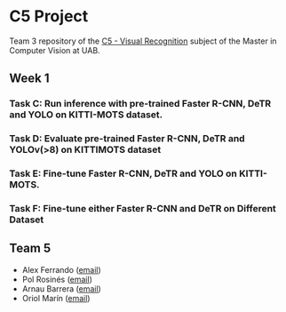 # C5 Project
Team 3 repository of the [C5 - Visual Recognition](https://mcv.uab.cat/c5-visual-recognition/) subject of the Master in Computer Vision at UAB.

## Week 1

### Task C: Run inference with pre-trained Faster R-CNN, DeTR and YOLO on KITTI-MOTS dataset.

### Task D: Evaluate pre-trained Faster R-CNN, DeTR and YOLOv(>8) on KITTIMOTS dataset

### Task E: Fine-tune Faster R-CNN, DeTR and YOLO on KITTI-MOTS.

### Task F:  Fine-tune either Faster R-CNN and DeTR on Different Dataset

## Team 5
- Alex Ferrando ([email](mailto:alexferrando15@gmail.com)) 
- Pol Rosinés ([email](mailto:polrosines@gmail.com))
- Arnau Barrera ([email](mailto:arnau6baroy@gmail.com))
- Oriol Marín ([email](mailto:oriolmarin18@gmail.com))